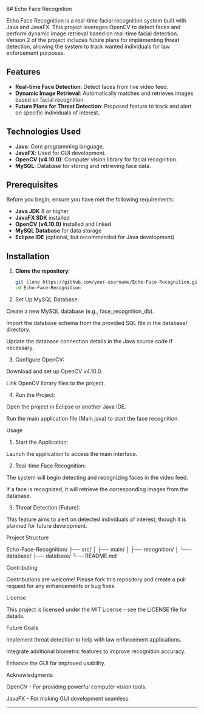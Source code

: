 8# Echo Face Recognition

Echo Face Recognition is a real-time facial recognition system built with Java and JavaFX. This project leverages OpenCV to detect faces and perform dynamic image retrieval based on real-time facial detection. Version 2 of the project includes future plans for implementing threat detection, allowing the system to track wanted individuals for law enforcement purposes.

## Features

- **Real-time Face Detection**: Detect faces from live video feed.
- **Dynamic Image Retrieval**: Automatically matches and retrieves images based on facial recognition.
- **Future Plans for Threat Detection**: Proposed feature to track and alert on specific individuals of interest.

## Technologies Used

- **Java**: Core programming language.
- **JavaFX**: Used for GUI development.
- **OpenCV (v4.10.0)**: Computer vision library for facial recognition.
- **MySQL**: Database for storing and retrieving face data.

## Prerequisites

Before you begin, ensure you have met the following requirements:

- **Java JDK** 8 or higher
- **JavaFX SDK** installed
- **OpenCV (v4.10.0)** installed and linked
- **MySQL Database** for data storage
- **Eclipse IDE** (optional, but recommended for Java development)

## Installation

1. **Clone the repository**:
   ```bash
   git clone https://github.com/your-username/Echo-Face-Recognition.git
   cd Echo-Face-Recognition

2. Set Up MySQL Database:

Create a new MySQL database (e.g., face_recognition_db).

Import the database schema from the provided SQL file in the database/ directory.

Update the database connection details in the Java source code if necessary.



3. Configure OpenCV:

Download and set up OpenCV v4.10.0.

Link OpenCV library files to the project.



4. Run the Project:

Open the project in Eclipse or another Java IDE.

Run the main application file (Main.java) to start the face recognition.




Usage

1. Start the Application:

Launch the application to access the main interface.



2. Real-time Face Recognition:

The system will begin detecting and recognizing faces in the video feed.

If a face is recognized, it will retrieve the corresponding images from the database.



3. Threat Detection (Future):

This feature aims to alert on detected individuals of interest, though it is planned for future development.




Project Structure

Echo-Face-Recognition/
├── src/
│   ├── main/
│   ├── recognition/
│   └── database/
├── database/
└── README.md

Contributing

Contributions are welcome! Please fork this repository and create a pull request for any enhancements or bug fixes.

License

This project is licensed under the MIT License - see the LICENSE file for details.

Future Goals

Implement threat detection to help with law enforcement applications.

Integrate additional biometric features to improve recognition accuracy.

Enhance the GUI for improved usability.


Acknowledgments

OpenCV - For providing powerful computer vision tools.

JavaFX - For making GUI development seamless.


---

